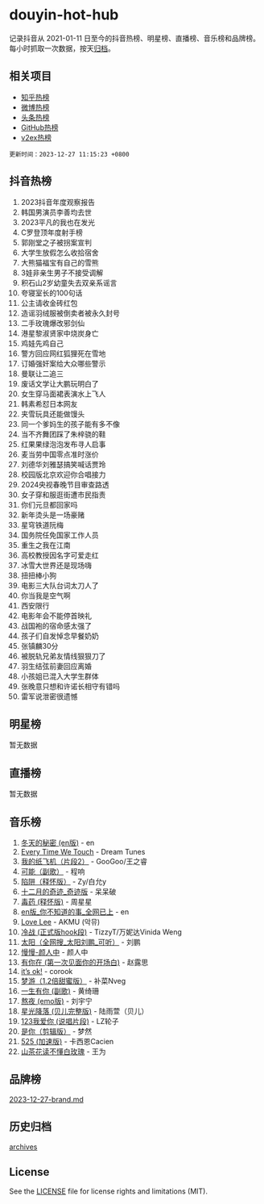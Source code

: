 # douyin-hot-hub

记录抖音从 2021-01-11 日至今的抖音热榜、明星榜、直播榜、音乐榜和品牌榜。每小时抓取一次数据，按天[归档](archives)。

## 相关项目

- [知乎热榜](https://github.com/lonnyzhang423/zhihu-hot-hub)
- [微博热榜](https://github.com/lonnyzhang423/weibo-hot-hub)
- [头条热榜](https://github.com/lonnyzhang423/toutiao-hot-hub)
- [GitHub热榜](https://github.com/lonnyzhang423/github-hot-hub)
- [v2ex热榜](https://github.com/lonnyzhang423/v2ex-hot-hub)


`更新时间：2023-12-27 11:15:23 +0800`

## 抖音热榜

1. 2023抖音年度观察报告
1. 韩国男演员李善均去世
1. 2023平凡的我也在发光
1. C罗登顶年度射手榜
1. 郭刚堂之子被拐案宣判
1. 大学生放假怎么收拾宿舍
1. 大熊猫福宝有自己的雪熊
1. 3娃非亲生男子不接受调解
1. 积石山2岁幼童失去双亲系谣言
1. 夸寝室长的100句话
1. 公主请收金砖红包
1. 造谣羽绒服被倒卖者被永久封号
1. 二手玫瑰爆改邪剑仙
1. 港星黎淑贤家中烧炭身亡
1. 鸡娃先鸡自己
1. 警方回应网红狐狸死在雪地
1. 订婚强奸案给大众哪些警示
1. 曼联让二追三
1. 废话文学让大鹏玩明白了
1. 女生穿马面裙表演水上飞人
1. 韩素希怼日本网友
1. 夹雪玩具还能做馒头
1. 同一个爹妈生的孩子能有多不像
1. 当不齐舞团踩了朱梓骁的鞋
1. 红果果绿泡泡发布寻人启事
1. 麦当劳中国零点准时涨价
1. 刘德华刘雅瑟搞笑喊话贾玲
1. 校园版北京欢迎你合唱接力
1. 2024央视春晚节目审查路透
1. 女子穿和服逛街遭市民指责
1. 你们元旦都回家吗
1. 新年烫头是一场豪赌
1. 星穹铁道阮梅
1. 国务院任免国家工作人员
1. 重生之我在江南
1. 高校教授因名字可爱走红
1. 冰雪大世界还是现场嗨
1. 扭扭棒小狗
1. 电影三大队台词太刀人了
1. 你当我是空气啊
1. 西安限行
1. 电影年会不能停首映礼
1. 战国袍的宿命感太强了
1. 孩子们自发悼念早餐奶奶
1. 张镇麟30分
1. 被脱轨兄弟友情线狠狠刀了
1. 羽生结弦前妻回应离婚
1. 小孩姐已混入大学生群体
1. 张晚意只想和许诺长相守有错吗
1. 雷军说泄密很遗憾

## 明星榜

暂无数据

## 直播榜

暂无数据

## 音乐榜

1. [冬天的秘密 (en版)](https://sf6-cdn-tos.douyinstatic.com/obj/tos-cn-ve-2774/okIuMHDdzyf3FjGK4Lphe1vfHcQaPIHAg0Z4CR) - en
1. [Every Time We Touch](https://sf6-cdn-tos.douyinstatic.com/obj/tos-cn-ve-2774/ogN6lUKQeBBfEVhIOMikG1CcJjugxk1tztZyhP) - Dream Tunes
1. [我的纸飞机（片段2）](https://sf3-cdn-tos.douyinstatic.com/obj/tos-cn-ve-2774/oM2ZrKcg2CD5AeRB2gkeXOFB1IxAGJdZPazYHf) - GooGoo/王之睿
1. [可能（副歌）](https://sf6-cdn-tos.douyinstatic.com/obj/tos-cn-ve-2774/cde1731888894259b333569393c2fb51) - 程响
1. [陷阱（释怀版）](https://sf6-cdn-tos.douyinstatic.com/obj/tos-cn-ve-2774/oE8C21LeZrzKLDFfQYgMzx4GAIHageG5IzayY7) - Zy/白允y
1. [十二月的奇迹_奇迹版](https://sf3-cdn-tos.douyinstatic.com/obj/tos-cn-ve-2774/oMslvA9FBzGMGHnyUuoiiUjtIAXfMz6tzwByW8) - 呆呆破
1. [毒药 (释怀版)](https://sf3-cdn-tos.douyinstatic.com/obj/tos-cn-ve-2774/oYILMEAzspdZBIzy4frJNB8ZHPHWAhiwowd4Ad) - 周星星
1. [en版_你不知道的事_全网已上](https://sf3-cdn-tos.douyinstatic.com/obj/tos-cn-ve-2774/o4QbYLDezHUtFyDKdF9XfmPhIewaqEQAggj6Cb) - en
1. [Love Lee](https://sf3-cdn-tos.douyinstatic.com/obj/tos-cn-ve-2774/o05GbkJGbCBTdDnMtB0fwOYgkeZp23vrWQDQBS) - AKMU (악뮤)
1. [冷战 (正式版hook段)](https://sf3-cdn-tos.douyinstatic.com/obj/tos-cn-ve-2774/oMuEoiBasWApEMVDgNiI8VAByNmwo5J0pyf8Yx) - TizzyT/万妮达Vinida Weng
1. [太阳（全网搜_太阳刘鹏_可听）](https://sf3-cdn-tos.douyinstatic.com/obj/tos-cn-ve-2774/ogWbyIQnlBFImVbeDocRdCIYtBHlbJXgfZMvgz) - 刘鹏
1. [慢慢-颜人中](https://sf6-cdn-tos.douyinstatic.com/obj/tos-cn-ve-2774/ocjHNfBXdBxQNC8ZGAeoLMFTUgtBg8bkExunDC) - 颜人中
1. [有你在 (第一次见面你的开场白)](https://sf6-cdn-tos.douyinstatic.com/obj/tos-cn-ve-2774/oAthrQ3ClJBfI57uBoFEgNDYtNCZ0TSYQQfxQ0) - 赵露思
1. [it’s ok!](https://sf3-cdn-tos.douyinstatic.com/obj/tos-cn-ve-2774/0fc4d0ee28444bd0ab76e8b7c0003f52) - corook
1. [梦游（1.2倍甜蜜版）](https://sf6-cdn-tos.douyinstatic.com/obj/tos-cn-ve-2774/o4gyAUm8hwufoEABmwVIiQtHsFuGzAEEWtNMzo) - 补菜Nveg
1. [一生有你 (副歌)](https://sf6-cdn-tos.douyinstatic.com/obj/tos-cn-ve-2774/o8xzM8HLaQzgMiJ96FKAWCenIuzkFpfClDdmeW) - 黄绮珊
1. [熬夜 (emo版)](https://sf6-cdn-tos.douyinstatic.com/obj/tos-cn-ve-2774/ocQZvZErLThAfNQOtBZ178gQDfCDFBL9iB5lvY) - 刘宇宁
1. [星光降落 (贝儿完整版)](https://sf3-cdn-tos.douyinstatic.com/obj/tos-cn-ve-2774/okwB9hAwyAtsFFkFBzAX1hOOfQuIoMNs0W2Mwr) - 陆雨萱（贝儿）
1. [123我爱你 (说唱片段)](https://sf6-cdn-tos.douyinstatic.com/obj/tos-cn-ve-2774/oYCWFpY0hL9kda0dQKIGDYeKYfQmAse0DgpDjz) - LZ轮子
1. [是你（剪辑版）](https://sf3-cdn-tos.douyinstatic.com/obj/tos-cn-ve-2774/46019dae783c4c969944217fe1cfafc4) - 梦然
1. [525 (加速版)](https://sf6-cdn-tos.douyinstatic.com/obj/tos-cn-ve-2774/oIfKCtqfDyP8Vc9FpAPgWMyezT6LnDT1abRwGg) - 卡西恩Cacien
1. [山茶花读不懂白玫瑰](https://sf3-cdn-tos.douyinstatic.com/obj/tos-cn-ve-2774/osfn8B7DktrRHEPJgPCfDbw7QDQEkwC16BxZg9) - 王为

## 品牌榜

[2023-12-27-brand.md](archives/2023-12-27-brand.md)

## 历史归档

[archives](archives)

## License

See the [LICENSE](LICENSE) file for license rights and limitations (MIT).
